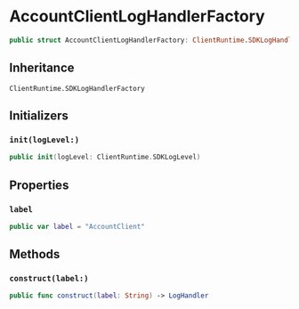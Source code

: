 # AccountClientLogHandlerFactory

``` swift
public struct AccountClientLogHandlerFactory: ClientRuntime.SDKLogHandlerFactory 
```

## Inheritance

`ClientRuntime.SDKLogHandlerFactory`

## Initializers

### `init(logLevel:)`

``` swift
public init(logLevel: ClientRuntime.SDKLogLevel) 
```

## Properties

### `label`

``` swift
public var label = "AccountClient"
```

## Methods

### `construct(label:)`

``` swift
public func construct(label: String) -> LogHandler 
```
